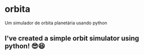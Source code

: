 # orbita
Um simulador de orbita planetária usando python

## I've created a simple orbit simulator using python! 😎😆



